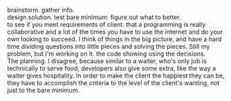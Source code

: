 brainstorm. 
gather info.  
design solution. 
test bare minimum. 
figure out what to better.  
to see if you meet requirements of client. 
that a programming is really collaborative and a lot of the times you have to use the internet and do your own looking to succeed. 
I think of things in the big picture, and have a hard time dividing questions into little pieces and solving the pieces. Still my problem, but I'm working on it. 
the code showing using the decisions.  
The planning. 
I disagree, because similar to a waiter, who's only job is technically to serve food, developers also give some extra, like the way a waiter gives hospitality. In order to make the client the happiest they can be, they have to accomplish the criteria to the level of the client's wanting, not just to the bare minimum. 
